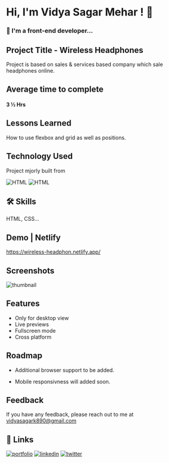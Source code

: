 
# Hi, I'm Vidya Sagar Mehar ! 👋


### 🚀 I'm a front-end developer...



## Project Title - Wireless Headphones

Project is based on sales & services based company which sale headphones online.

## Average time to complete
#### 3 ½ Hrs


## Lessons Learned

How to use flexbox and grid as well as positions.

## Technology Used

Project mjorly built from

![HTML](https://img.shields.io/badge/First%20tech-Html-brightgreen)
![HTML](https://img.shields.io/badge/SecondTech-CSS-blue)

## 🛠 Skills
HTML, CSS...

## Demo | Netlify
https://wireless-headphon.netlify.app/


## Screenshots

![thumbnail](https://user-images.githubusercontent.com/92782806/183027892-8e7f16de-e564-4cc8-96f7-df3ee369c812.png)



## Features

- Only for desktop view
- Live previews
- Fullscreen mode
- Cross platform


## Roadmap

- Additional browser support to be added.

- Mobile responsivness will added soon.

## Feedback

If you have any feedback, please reach out to me at vidyasagark890@gmail.com


## 🔗 Links
[![portfolio](https://img.shields.io/badge/my_portfolio-000?style=for-the-badge&logo=ko-fi&logoColor=white)](https://vidya-sagar-portfolio.netlify.app/)
[![linkedin](https://img.shields.io/badge/linkedin-0A66C2?style=for-the-badge&logo=linkedin&logoColor=white)](https://www.linkedin.com/)
[![twitter](https://img.shields.io/badge/twitter-1DA1F2?style=for-the-badge&logo=twitter&logoColor=white)](https://twitter.com/Cherry_Reyans)

